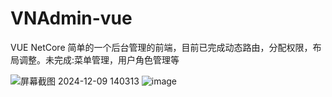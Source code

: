 # VNAdmin-vue
VUE NetCore 简单的一个后台管理的前端，目前已完成动态路由，分配权限，布局调整。未完成:菜单管理，用户角色管理等


![屏幕截图 2024-12-09 140313](https://github.com/user-attachments/assets/f43a7b2b-0d47-4809-bfcb-3b4a082c3038)
![image](https://github.com/user-attachments/assets/4aa60a4c-37ea-48f7-aec0-c8ad0d689724)


